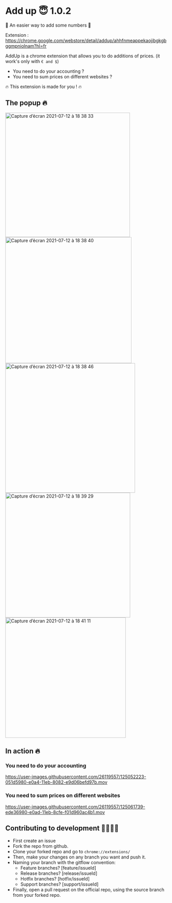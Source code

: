 # Add up 😇 1.0.2

:facepunch: An easier way to add some numbers :facepunch:

Extension : https://chrome.google.com/webstore/detail/addup/ahhfnmeappekaojibgkgbggmpniolnam?hl=fr

AddUp is a chrome extension that allows you to do additions of prices. (it work's only with `€ and $`)
- You need to do your accounting ?
- You need to sum prices on different websites ?

🔥 This extension is made for you ! 🔥

## The popup 🔥
<img width="389" alt="Capture d’écran 2021-07-12 à 18 38 33" src="https://user-images.githubusercontent.com/26119557/125325729-90ffe180-e341-11eb-91a4-e0594ae69c18.png">
<img width="394" alt="Capture d’écran 2021-07-12 à 18 38 40" src="https://user-images.githubusercontent.com/26119557/125325739-93fad200-e341-11eb-880b-ce89fbc6d4f9.png">
<img width="405" alt="Capture d’écran 2021-07-12 à 18 38 46" src="https://user-images.githubusercontent.com/26119557/125325747-95c49580-e341-11eb-851c-472c5280f267.png">
<img width="390" alt="Capture d’écran 2021-07-12 à 18 39 29" src="https://user-images.githubusercontent.com/26119557/125325754-9826ef80-e341-11eb-91a4-c0f8ac830e1b.png">
<img width="376" alt="Capture d’écran 2021-07-12 à 18 41 11" src="https://user-images.githubusercontent.com/26119557/125325761-99f0b300-e341-11eb-995d-35a47e831542.png">

## In action 🔥

### You need to do your accounting
https://user-images.githubusercontent.com/26119557/125052223-051d5980-e0a4-11eb-8082-e9d06befd97b.mov

### You need to sum prices on different websites
https://user-images.githubusercontent.com/26119557/125061739-ede36980-e0ad-11eb-8cfe-f01d960ac4b1.mov


## Contributing to development 💁‍♂️💁‍♀️

- First create an issue
- Fork the repo from github.
- Clone your forked repo and go to `chrome://extensions/`
- Then, make your changes on any branch you want and push it.
- Naming your branch with the gitflow convention:
  - Feature branches? [feature/issueId]
  - Release branches? [release/issueId]
  - Hotfix branches? [hotfix/issueId]
  - Support branches? [support/issueId]
- Finally, open a pull request on the official repo, using the source branch from your forked repo.

